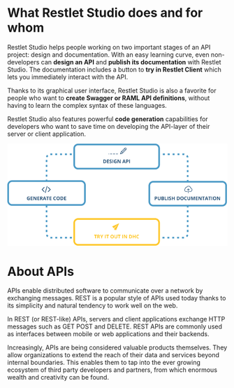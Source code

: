 # What Restlet Studio does and for whom

Restlet Studio helps people working on two important stages of an API project: design and documentation. With an easy learning curve, even non-developers can **design an API** and **publish its documentation** with Restlet Studio. The documentation includes a button to **try in Restlet Client** which lets you immediately interact with the API.

Thanks to its graphical user interface, Restlet Studio is also a favorite for people who want to **create Swagger or RAML API definitions**, without having to learn the complex syntax of these languages.

Restlet Studio also features powerful **code generation** capabilities for developers who want to save time on developing the API-layer of their server or client application.

![Restlet Studio workflow](images/workflow-smaller.png "Restlet Studio workflow")


# About APIs

APIs enable distributed software to communicate over a network by exchanging messages. REST is a popular style of APIs used today thanks to its simplicity and natural tendency to work well on the web.

In REST (or REST-like) APIs, servers and client applications exchange HTTP messages such as GET POST and DELETE. REST APIs are commonly used as interfaces between mobile or web applications and their backends.

Increasingly, APIs are being considered valuable products themselves. They allow organizations to extend the reach of their data and services beyond internal boundaries. This enables them to tap into the ever growing ecosystem of third party developers and partners, from which enormous wealth and creativity can be found.
